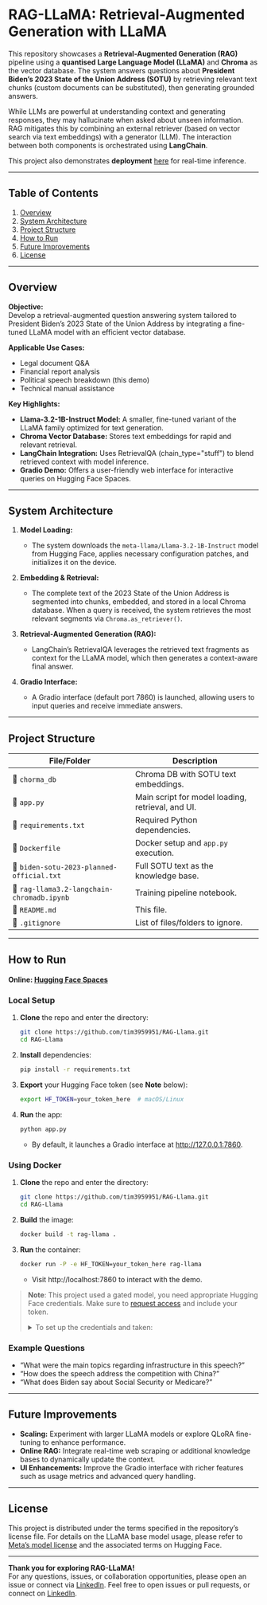 # RAG-LLaMA: Retrieval-Augmented Generation with LLaMA

This repository showcases a **Retrieval-Augmented Generation (RAG)** pipeline using a **quantised Large Language Model (LLaMA)** and **Chroma** as the vector database. The system answers questions about **President Biden’s 2023 State of the Union Address (SOTU)** by retrieving relevant text chunks (custom documents can be substituted), then generating grounded answers.

While LLMs are powerful at understanding context and generating responses, they may hallucinate when asked about unseen information. RAG mitigates this by combining an external retriever (based on vector search via text embeddings) with a generator (LLM). The interaction between both components is orchestrated using **LangChain**.

This project also demonstrates **deployment** [here](https://huggingface.co/spaces/ChienChung/RAG-Llama3) for real-time inference.


---

## Table of Contents
1. [Overview](#overview)
2. [System Architecture](#system-architecture)
3. [Project Structure](#project-structure)
4. [How to Run](#how-to-run)
5. [Future Improvements](#future-improvements)
6. [License](#license)

---

## Overview

**Objective:**  
Develop a retrieval-augmented question answering system tailored to President Biden’s 2023 State of the Union Address by integrating a fine-tuned LLaMA model with an efficient vector database.

**Applicable Use Cases:**
- Legal document Q&A
- Financial report analysis
- Political speech breakdown (this demo)
- Technical manual assistance

**Key Highlights:**
- **Llama-3.2-1B-Instruct Model:** A smaller, fine-tuned variant of the LLaMA family optimized for text generation.
- **Chroma Vector Database:** Stores text embeddings for rapid and relevant retrieval.
- **LangChain Integration:** Uses RetrievalQA (chain_type="stuff") to blend retrieved context with model inference.
- **Gradio Demo:** Offers a user-friendly web interface for interactive queries on Hugging Face Spaces.

---

## System Architecture

1. **Model Loading:**
   - The system downloads the `meta-llama/Llama-3.2-1B-Instruct` model from Hugging Face, applies necessary configuration patches, and initializes it on the device.

2. **Embedding & Retrieval:**
   - The complete text of the 2023 State of the Union Address is segmented into chunks, embedded, and stored in a local Chroma database. When a query is received, the system retrieves the most relevant segments via `Chroma.as_retriever()`.

3. **Retrieval-Augmented Generation (RAG):**
   - LangChain’s RetrievalQA leverages the retrieved text fragments as context for the LLaMA model, which then generates a context-aware final answer.

4. **Gradio Interface:**
   - A Gradio interface (default port 7860) is launched, allowing users to input queries and receive immediate answers.
     
---

## Project Structure

| File/Folder                                | Description                                      |
|--------------------------------------------|--------------------------------------------------|
| 📂 `chorma_db`                         | Chroma DB with SOTU text embeddings.             |
| 📄 `app.py`                               | Main script for model loading, retrieval, and UI.  |
| 📄 `requirements.txt`                     | Required Python dependencies.                   |
| 📄 `Dockerfile`                           | Docker setup and `app.py` execution.             |
| 📄 `biden-sotu-2023-planned-official.txt` | Full SOTU text as the knowledge base.            |
| 📄 `rag-llama3.2-langchain-chromadb.ipynb` | Training pipeline notebook.                      |
| 📄 `README.md`                   | This file.                           |
| 📄 `.gitignore`                  | List of files/folders to ignore.                 |


---

## How to Run
#### Online: [Hugging Face Spaces](https://huggingface.co/spaces/ChienChung/RAG-Llama3)
### Local Setup
1. **Clone** the repo and enter the directory:
   ```bash
   git clone https://github.com/tim3959951/RAG-Llama.git
   cd RAG-Llama
   ```
2. **Install** dependencies:
   ```bash
   pip install -r requirements.txt
   ```
3. **Export** your Hugging Face token (see **Note** below):
   ```bash
   export HF_TOKEN=your_token_here  # macOS/Linux
   ```
4. **Run** the app:
   ```bash
   python app.py
   ```
   - By default, it launches a Gradio interface at http://127.0.0.1:7860.
     
### Using Docker
1. **Clone** the repo and enter the directory:
   ```bash
   git clone https://github.com/tim3959951/RAG-Llama.git
   cd RAG-Llama
   ```
2. **Build** the image:
   ```bash
   docker build -t rag-llama .
   ```
3. **Run** the container:
   ```bash
   docker run -P -e HF_TOKEN=your_token_here rag-llama
   ```
   - Visit http://localhost:7860 to interact with the demo.

> **Note**: This project used a gated model, you need appropriate Hugging Face credentials. Make sure to [request access](https://huggingface.co/meta-llama/) and include your token.
>
> <details>
> <summary>To set up the credentials and taken:</summary>
> 
> 1. **Request access to the model** here: https://huggingface.co/meta-llama/Llama-3.2-1B-Instruct
> 2. **Log in and generate your access token**: https://huggingface.co/settings/tokens Create a token with `read` permissions.
> 3. **Export your token to the environment** before running the app:   
>
>   On Max/Linux:
>   ```bash
>   export HF_TOKEN=your_token_here
>   ```
>   On Windows:
>   ```bash
>   set HF_TOKEN=your_token_here
>   ```
>   </details>
  
### Example Questions
- “What were the main topics regarding infrastructure in this speech?”
- “How does the speech address the competition with China?”
- “What does Biden say about Social Security or Medicare?”
  
---

## Future Improvements

- **Scaling:** Experiment with larger LLaMA models or explore QLoRA fine-tuning to enhance performance.
- **Online RAG:** Integrate real-time web scraping or additional knowledge bases to dynamically update the context.
- **UI Enhancements:** Improve the Gradio interface with richer features such as usage metrics and advanced query handling.

---

## License

This project is distributed under the terms specified in the repository’s license file. For details on the LLaMA base model usage, please refer to [Meta’s model license](https://ai.meta.com/resources/models-and-libraries/llama-downloads/) and the associated terms on Hugging Face.

---

**Thank you for exploring RAG-LLaMA!**  
For any questions, issues, or collaboration opportunities, please open an issue or connect via [LinkedIn](https://www.linkedin.com/in/tim-cch).
Feel free to open issues or pull requests, or connect on [LinkedIn](https://www.linkedin.com/in/tim-cch).  
